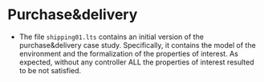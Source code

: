 # Purchase&delivery

* The file `shipping01.lts` contains an initial version of the purchase&delivery case study. Specifically, it contains the model of the environment and the formalization of the properties of interest. As expected, without any controller ALL the properties of interest resulted to be not satisfied. 
